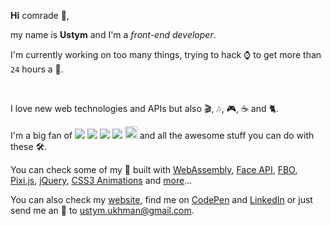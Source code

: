 **Hi** comrade 👋,

my name is **Ustym** and I'm a _front-end developer_.

I'm currently working on too many things, trying to hack ⌚ to get more than `24` hours a 📆.

<br />

I love new web technologies and APIs but also 🎬, 🎶, 🎮, ☕ and 🐈.

I'm a big fan of [<img src="https://img.icons8.com/ios/25/000000/javascript.png" />](https://developer.mozilla.org/en-US/docs/Web/JavaScript) [<img src="https://img.icons8.com/ios/25/000000/typescript.png" />](https://www.typescriptlang.org/) [<img src="https://img.icons8.com/windows/25/000000/vuejs.png" />](https://vuejs.org/) [<img src="https://img.icons8.com/ios-filled/25/000000/webgl.png" />](https://www.khronos.org/webgl/) [<img height="20" src="https://threejs.org/files/favicon.ico" />](https://threejs.org/) and all the awesome stuff you can do with these 🛠️.

You can check some of my 🧪 built with [WebAssembly](http://54.93.165.244/experiments/webDOOM/), [Face API](http://54.93.165.244/experiments/face-masking/), [FBO](http://54.93.165.244/experiments/FBOParticles/), [Pixi.js](http://54.93.165.244/experiments/SoundParticles/), [jQuery](http://54.93.165.244/experiments/ImageDrawerJs/), [CSS3 Animations](http://54.93.165.244/experiments/DynamicCss/) and [more](http://54.93.165.244/experiments/)...

You can also check my [website](http://54.93.165.244/), find me on [CodePen](https://codepen.io/UstymUkhman/) and [LinkedIn](https://www.linkedin.com/in/ustymukhman/) or just send me an 📧 to <ustym.ukhman@gmail.com>.
